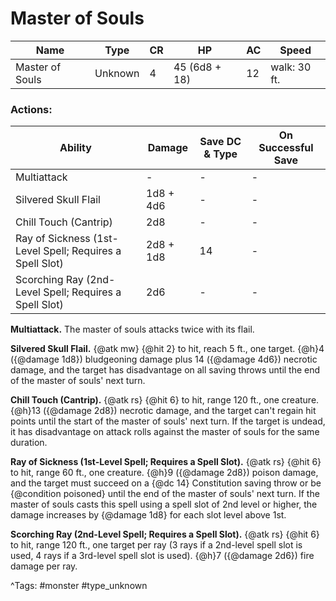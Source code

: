 # Master of Souls

| Name | Type | CR | HP | AC | Speed |
|------|------|----|----|----|-------|
| Master of Souls | Unknown | 4 | 45 (6d8 + 18) | 12 | walk: 30 ft. |

### Actions:

| Ability | Damage | Save DC & Type | On Successful Save |
|---------|--------|----------------|--------------------|
| Multiattack | - | - | - |
| Silvered Skull Flail | 1d8 + 4d6 | - | - |
| Chill Touch (Cantrip) | 2d8 | - | - |
| Ray of Sickness (1st-Level Spell; Requires a Spell Slot) | 2d8 + 1d8 | 14 | - |
| Scorching Ray (2nd-Level Spell; Requires a Spell Slot) | 2d6 | - | - |


**Multiattack.** The master of souls attacks twice with its flail.

**Silvered Skull Flail.** {@atk mw} {@hit 2} to hit, reach 5 ft., one target. {@h}4 ({@damage 1d8}) bludgeoning damage plus 14 ({@damage 4d6}) necrotic damage, and the target has disadvantage on all saving throws until the end of the master of souls' next turn.

**Chill Touch (Cantrip).** {@atk rs} {@hit 6} to hit, range 120 ft., one creature. {@h}13 ({@damage 2d8}) necrotic damage, and the target can't regain hit points until the start of the master of souls' next turn. If the target is undead, it has disadvantage on attack rolls against the master of souls for the same duration.

**Ray of Sickness (1st-Level Spell; Requires a Spell Slot).** {@atk rs} {@hit 6} to hit, range 60 ft., one creature. {@h}9 ({@damage 2d8}) poison damage, and the target must succeed on a {@dc 14} Constitution saving throw or be {@condition poisoned} until the end of the master of souls' next turn. If the master of souls casts this spell using a spell slot of 2nd level or higher, the damage increases by {@damage 1d8} for each slot level above 1st.

**Scorching Ray (2nd-Level Spell; Requires a Spell Slot).** {@atk rs} {@hit 6} to hit, range 120 ft., one target per ray (3 rays if a 2nd-level spell slot is used, 4 rays if a 3rd-level spell slot is used). {@h}7 ({@damage 2d6}) fire damage per ray.

^Tags: #monster #type_unknown